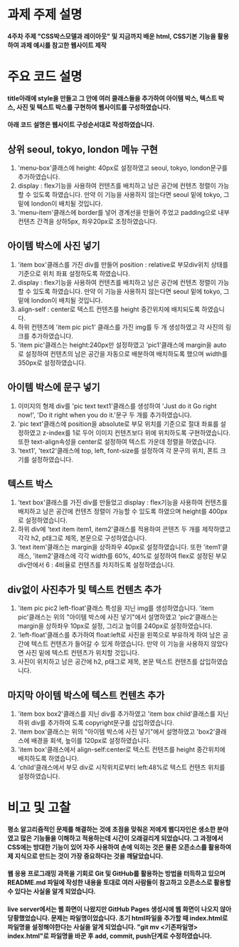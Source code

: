 과제 주제 설명
================
#### 4주차 주제 "CSS박스모델과 레이아웃" 및 지금까지 배운 html, CSS기본 기능을 활용하여 과제 예시를 참고한 웹사이트 제작

주요 코드 설명
================
#### title아래에 style을 만들고 그 안에 여러 클래스들을 추가하여 아이템 박스, 텍스트 박스, 사진 및 텍스트 박스를 구현하여 웹사이트를 구성하였습니다.
#### 아래 코드 설명은 웹사이트 구성순서대로 작성하였습니다.

## 상위 seoul, tokyo, london 메뉴 구현
1. 'menu-box'클래스에 height: 40px로 설정하였고 seoul, tokyo, london문구를 추가하였습니다.
2. display : flex기능을 사용하여 컨텐츠를 배치하고 남은 공간에 컨텐츠 정렬이 가능할 수 있도록 하였습니다.
만약 이 기능을 사용하지 않는다면 seoul 밑에 tokyo, 그 밑에 london이 배치될 것입니다.
3. 'menu-item'클래스에 border를 넣어 경계선을 만들어 주었고 padding으로 내부 컨텐츠 간격을 상하5px, 좌우20px로 조정하였습니다.

## 아이템 박스에 사진 넣기
1. 'item box'클래스를 가진 div를 만들어 position : relative로 부모div위치 상태를 기준으로 위치 좌표 설정하도록 하였습니다.
2. display : flex기능을 사용하여 컨텐츠를 배치하고 남은 공간에 컨텐츠 정렬이 가능할 수 있도록 하였습니다.
만약 이 기능을 사용하지 않는다면 seoul 밑에 tokyo, 그 밑에 london이 배치될 것입니다.
3. align-self : center로 텍스트 컨텐츠를 height 중간위치에 배치되도록 하였습니다.
4. 하위 컨텐츠에 'item pic pic1' 클래스를 가진 img를 두 개 생성하였고 각 사진의 링크를 추가하였습니다.
5. 'item pic'클래스는 height:240px만 설정하였고 'pic1'클래스에 margin을 auto로 설정하여 컨텐츠의 남은 공간을 자동으로 배분하여 배치하도록 했으며 width를 350px로 설정하였습니다.

## 아이템 박스에 문구 넣기
1. 이미지의 형제 div를 'pic text text1'클래스를 생성하여 'Just do it Go right now!', 'Do it right when you do it.'문구 두 개를 추가하였습니다.
2. 'pic text'클래스에 position을 absolute로 부모 위치를 기준으로 절대 좌표를 설정하였고 z-index를 1로 두어 이미지 컨텐츠보다 위에 위치하도록 구현하였습니다. 또한 text-align속성을 center로 설정하여 텍스트 가운데 정렬을 하였습니다.
3. 'text1', 'text2'클래스에 top, left, font-size를 설정하여 각 문구의 위치, 폰트 크기를 설정하였습니다.

## 텍스트 박스
1. 'text box'클래스를 가진 div를 만들었고 display : flex기능을 사용하여 컨텐츠를 배치하고 남은 공간에 컨텐츠 정렬이 가능할 수 있도록 하였으며 height를 400px로 설정하였습니다.
2. 하위 div에 'text item item1, item2'클래스를 적용하여 콘텐츠 두 개를 제작하였고 각각 h2, p태그로 제목, 본문으로 구성하였습니다.
3. 'text item'클래스는 margin을 상하좌우 40px로 설정하였습니다. 또한 'item1'클래스, 'item2'클래스에 각각 width를 60%, 40%로 설정하여 flex로 설정된 부모 div안에서 6 : 4비율로 컨텐츠를 차지하도록 설정하였습니다.

## div없이 사진추가 및 텍스트 컨텐츠 추가
1. 'item pic pic2 left-float'클래스 특성을 지닌 img를 생성하였습니다. 'item pic'클래스는 위의 "아이템 박스에 사진 넣기"에서 설명하였고 'pic2'클래스는 margin을 상하좌우 10px로 설정, 그리고 높이를 240px로 설정하였습니다.
2. 'left-float'클래스를 추가하여 float:left로 사진을 왼쪽으로 부유하게 하여 남은 공간에 텍스트 컨텐츠가 들어갈 수 있게 하였습니다. 만약 이 기능을 사용하지 않았다면 사진 밑에 텍스트 컨텐츠가 위치할 것입니다. 
3. 사진이 위치하고 남은 공간에 h2, p태그로 제목, 본문 텍스트 컨텐츠를 삽입하였습니다.

## 마지막 아이템 박스에 텍스트 컨텐츠 추가
1. 'item box box2'클래스를 지닌 div를 추가하였고 'item box child'클래스를 지닌 하위 div를 추가하여 도록 copyright문구를 삽입하였습니다.
2. 'item box'클래스는 위의 "아이템 박스에 사진 넣기"에서 설명하였고 'box2'클래스에 배경을 회색, 높이를 120px로 설정하였습니다.
3. 'item box'클래스에서 align-self:center로 
    텍스트 컨텐츠를 height 중간위치에 배치하도록 하였습니다.
3. 'child'클래스에서 부모 div로 시작위치로부터 left:48%로 
    텍스트 컨텐츠 위치를 설정하였습니다.

비고 및 고찰
==============
#### 평소 알고리즘적인 문제를 해결하는 것에 초점을 맞춰온 저에게 웹디자인은 생소한 분야였고 많은 기능들을 이해하고 적용하는데 시간이 오래걸리게 되었습니다. 그 과정에서 CSS에는 방대한 기능이 있어 자주 사용하여 손에 익히는 것은 물론 오픈소스를 활용하여 제 지식으로 만드는 것이 가장 중요하다는 것을 깨달았습니다.
#### 웹 응용 프로그래밍 과목을 기회로 Git 및 GitHub를 활용하는 방법을 터득하고 있으며 README.md 파일에 작성한 내용을 토대로 여러 사람들이 참고하고 오픈소스로 활용할 수 있다는 사실을 알게 되었습니다. 
#### live server에서는 웹 화면이 나왔지만 GitHub Pages 생성시에 웹 화면이 나오지 않아 당황했었습니다. 문제는 파일명이었습니다. 초기 html파일을 추가할 때 index.html로 파일명을 설정해야한다는 사실을 알게 되었습니다. "git mv <기존파일명> index.html"로 파일명을 바꾼 후 add, commit, push단계로 수정하였습니다.